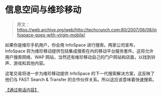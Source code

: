 # 信息空间与维珍移动

> 原文：<https://web.archive.org/web/http://techcrunch.com:80/2007/06/08/infospace-goes-with-virgin-mobile/>

如果你是维珍手机用户，你会用 InfoSpace 进行搜索。两家公司宣布，InfoSpace 将为维珍移动提供包括集成搜索在内的移动平台服务套件。这将允许用户搜索网络、WAP 网站，当然还有维珍移动自己的门户网站和店面，以找到铃声、游戏和其他内容。

这笔交易将进一步为维珍移动提供 InfoSpace 的下一代搜索解决方案，这反映了他们与 FAST Search & Transfer 的合作伙伴关系。所以这应该意味着快速搜索。

 [【通过电话内容】](https://web.archive.org/web/20140408062414/http://www.phonecontent.com/bm/news/1845.shtml)